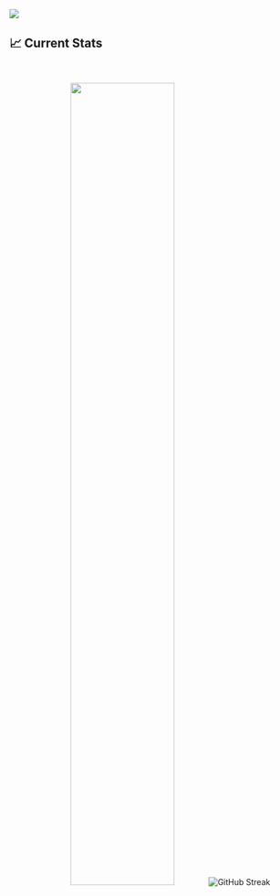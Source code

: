 <a href="https://www.facebook.com/tahmidurrahmann/"> <img src="https://i.ibb.co/QD9H707/Screenshot-2023-12-09-144348.png" /> </a>
## :chart_with_upwards_trend: Current Stats

<br />
<p align="center">
  <img width="60%" src="https://git.io/streak-stats"><img src="https://github-readme-streak-stats.herokuapp.com?user=tahmidurrahmann&theme=dark" alt="GitHub Streak" />
</p>
